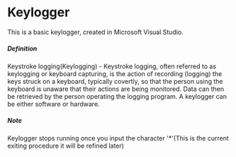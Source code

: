 # Keylogger
This is a basic keylogger, created in Microsoft Visual Studio.

##### Definition
Keystroke logging(Keylogging) - Keystroke logging, often referred to as keylogging or keyboard capturing, is the action of recording (logging) the keys struck on a keyboard, typically covertly, so that the person using the keyboard is unaware that their actions are being monitored. Data can then be retrieved by the person operating the logging program. A keylogger can be either software or hardware.

##### Note
 Keylogger stops running once you input the character '*'(This is the current exiting procedure it will be refined later)
